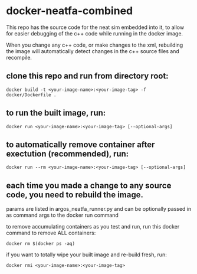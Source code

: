 # docker-neatfa-combined
This repo has the source code for the neat sim embedded into it, to allow for easier debugging of the c++ code while running in the docker image.

When you change any c++ code, or make changes to the xml, rebuilding the image will automatically detect changes in the c++ source files and recompile. 
## clone this repo and run from directory root:
```
docker build -t <your-image-name>:<your-image-tag> -f docker/Dockerfile .
```
## to run the built image, run:
```
docker run <your-image-name>:<your-image-tag> [--optional-args]
```
## to automatically remove container after exectution (recommended), run: 
```
docker run --rm <your-image-name>:<your-image-tag> [--optional-args]
```
## each time you made a change to any source code, you need to rebuild the image.

params are listed in argos_neatfa_runner.py and can be optionally passed in as command args to the docker run command

to remove accumulating containers as you test and run, run this docker command to remove ALL containers:
```
docker rm $(docker ps -aq)
````

if you want to totally wipe your built image and re-build fresh, run:
```
docker rmi <your-image-name>:<your-image-tag>
```
